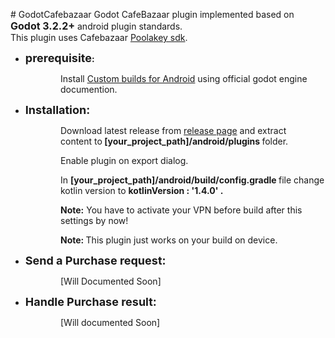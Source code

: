 <p># GodotCafebazaar Godot CafeBazaar plugin implemented based on <span style="font-size:16px"><strong>Godot 3.2.2+</strong></span> android plugin standards.<br />
This plugin uses Cafebazaar <a href="https://github.com/cafebazaar/Poolakey">Poolakey sdk</a>.</p>

<ul>
	<li><strong><span style="font-size:18px">prerequisite</span>:</strong></li>
</ul>

<p style="margin-left:80px">Install&nbsp;<a href="https://docs.godotengine.org/en/stable/getting_started/workflow/export/android_custom_build.html">Custom builds for Android</a> using official godot engine documention.</p>

<ul>
	<li><span style="font-size:18px"><strong>Installation:</strong></span></li>
</ul>

<p style="margin-left:80px">Download latest release from <a href="https://github.com/dorjoosoft/GodotCafebazaar/releases">release page</a>&nbsp;and extract content&nbsp;to<strong> [your_project_path]/android/plugins </strong>folder.</p>

<p style="margin-left:80px">Enable plugin on export dialog.</p>

<p style="margin-left:80px">In <strong>[your_project_path]/android/build/config.gradle </strong>file change kotlin version to <strong>kotlinVersion : &#39;1.4.0&#39; .</strong></p>

<p style="margin-left:80px"><strong>Note:</strong> You have to activate your&nbsp;VPN before build after this settings by now!</p>

<p style="margin-left:80px"><strong>Note: </strong>This plugin just works on your build on device.</p>

<ul>
	<li><span style="font-size:18px"><strong>Send a Purchase request:</strong></span></li>
</ul>

<p style="margin-left:80px"><span style="font-size:14px">[Will Documented&nbsp;Soon]</span></p>

<ul>
	<li><span style="font-size:18px"><strong>Handle Purchase result:</strong></span></li>
</ul>

<p style="margin-left:80px"><span style="font-size:14px">[Will documented&nbsp;Soon]</span></p>

<p>&nbsp;</p>

<p>&nbsp;</p>

<p>&nbsp;</p>
